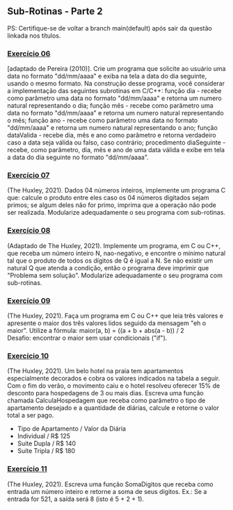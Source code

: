 ## Sub-Rotinas - Parte 2

PS: Certifique-se de voltar a branch main(default) após sair da questão linkada nos títulos.

### [Exercício 06](https://github.com/LucasDSL/MATA57-LAB1/blob/baccceeb574cc6d32ca76863c2ba27ab1719af0c/02%20Sub-Rotinas%202/e6.c)

[adaptado de Pereira (2010)]. Crie um programa que solicite ao usuário uma data no formato "dd/mm/aaaa" e exiba na tela a data do dia seguinte, usando o mesmo formato. Na construção desse programa, você considerar a implementação das seguintes subrotinas em C/C++: função dia - recebe como parâmetro uma data no formato "dd/mm/aaaa" e retorna um numero natural representando o dia; função mês - recebe como parâmetro uma data no formato "dd/mm/aaaa" e retorna um numero natural representando o mês; função ano - recebe como parâmetro uma data no formato "dd/mm/aaaa" e retorna um numero natural representando o ano; função dataValida - recebe dia, mês e ano como parâmetro e retorna verdadeiro caso a data seja válida ou falso, caso contrário; procedimento diaSeguinte - recebe, como parâmetro, dia, mês e ano de uma data válida e exibe em tela a data do dia seguinte no formato "dd/mm/aaaa".<br>

### [Exercício 07](https://github.com/LucasDSL/MATA57-LAB1/blob/baccceeb574cc6d32ca76863c2ba27ab1719af0c/02%20Sub-Rotinas%202/e7.c)

(The Huxley, 2021). Dados 04 números inteiros, implemente um programa C que: calcule o produto entre eles caso os 04 números digitados sejam primos; se algum deles não for primo, imprima que a operação não pode ser realizada. Modularize adequadamente o seu programa com sub-rotinas.<br>

### [Exercício 08](https://github.com/LucasDSL/MATA57-LAB1/blob/baccceeb574cc6d32ca76863c2ba27ab1719af0c/02%20Sub-Rotinas%202/e8.c)

(Adaptado de The Huxley, 2021). Implemente um programa, em C ou C++, que receba um número inteiro N, nao-negativo, e encontre o mínimo natural tal que o produto de todos os dígitos de Q é igual a N. Se não existir um natural Q que atenda a condição, então o programa deve imprimir que "Problema sem solução". Modularize adequadamente o seu programa com sub-rotinas.

### [Exercício 09](https://github.com/LucasDSL/MATA57-LAB1/blob/baccceeb574cc6d32ca76863c2ba27ab1719af0c/02%20Sub-Rotinas%202/e9.c)

(The Huxley, 2021). Faça um programa em C ou C++ que leia três valores e apresente o maior dos três valores lidos seguido da mensagem "eh o maior". Utilize a fórmula:
maior(a, b) = ((a + b + abs(a - b)) / 2<br>
Desafio: encontrar o maior sem usar condicionais ("if").<br>

### [Exercício 10](https://github.com/LucasDSL/MATA57-LAB1/blob/baccceeb574cc6d32ca76863c2ba27ab1719af0c/02%20Sub-Rotinas%202/e10.c)

(The Huxley, 2021). Um belo hotel na praia tem apartamentos especialmente decorados e cobra os valores indicados na tabela a seguir. Com o fim do verão, o movimento caiu e o hotel resolveu oferecer 15% de desconto para hospedagens de 3 ou mais dias. Escreva uma função chamada CalculaHospedagem que receba como parâmetro o tipo de apartamento desejado e a quantidade de diárias, calcule e retorne o valor total a ser pago.<br>

- Tipo de Apartamento / Valor da Diária<br>
- Individual / R$ 125<br>
- Suíte Dupla / R$ 140<br>
- Suíte Tripla / R$ 180<br>

### [Exercício 11](https://github.com/LucasDSL/MATA57-LAB1/blob/baccceeb574cc6d32ca76863c2ba27ab1719af0c/02%20Sub-Rotinas%202/e11.c)

(The Huxley, 2021). Escreva uma função SomaDigitos que receba como entrada um número inteiro e retorne a soma de seus dígitos. Ex.: Se a entrada for 521, a saída será 8 (isto é 5 + 2 + 1).<br>

